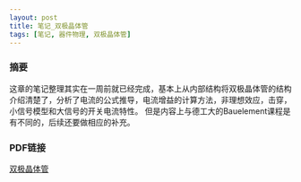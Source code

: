 ```yaml
---
layout: post
title: 笔记_双极晶体管
tags: [笔记, 器件物理, 双极晶体管]
---
```


### 摘要

这章的笔记整理其实在一周前就已经完成，基本上从内部结构将双极晶体管的结构介绍清楚了，分析了电流的公式推导，电流增益的计算方法，非理想效应，击穿，小信号模型和大信号的开关电流特性。
但是内容上与德工大的Bauelement课程是有不同的，后续还要做相应的补充。

### PDF链接

[双极晶体管](https://naibaowjk.github.io/documents/笔记_双极晶体管.pdf)